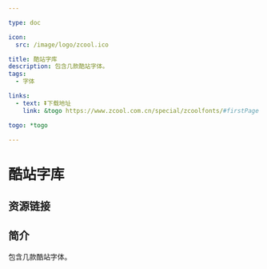 ```yaml
---

type: doc

icon:
  src: /image/logo/zcool.ico

title: 酷站字库
description: 包含几款酷站字体。
tags:
  - 字体

links:
  - text: ⏬下载地址
    link: &togo https://www.zcool.com.cn/special/zcoolfonts/#firstPage

togo: *togo

---
```


<ShowLogo />

# 酷站字库

<ShowTags />

<ShowBreadcrumb />

## 资源链接

<ShowLinks />

## 简介

包含几款酷站字体。
